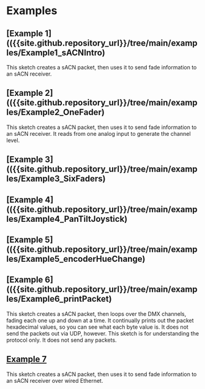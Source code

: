 # Examples

## [Example 1](({{site.github.repository_url}}/tree/main/examples/Example1_sACNIntro)
This sketch creates a sACN packet, then uses it to send fade information to an sACN receiver.

## [Example 2](({{site.github.repository_url}}/tree/main/examples/Example2_OneFader)
  This sketch creates a sACN packet, then uses it to send
   fade information to an sACN receiver. It reads from
   one analog input to generate the channel level. 

## [Example 3](({{site.github.repository_url}}/tree/main/examples/Example3_SixFaders)

## [Example 4](({{site.github.repository_url}}/tree/main/examples/Example4_PanTiltJoystick)

## [Example 5](({{site.github.repository_url}}/tree/main/examples/Example5_encoderHueChange)

## [Example 6](({{site.github.repository_url}}/tree/main/examples/Example6_printPacket)

This sketch creates a sACN packet, then loops over the DMX channels, fading each one up and down at a time. It continually prints out the packet hexadecimal values, so you can see what each byte value is. It does not send the packets out via UDP, however. This sketch is for understanding the protocol only. It does not send any packets.

## [Example 7](Example7_sACNEthernet)
This sketch creates a sACN packet, then uses it to send fade information to an sACN receiver over wired Ethernet.
 
